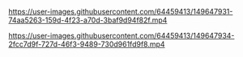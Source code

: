 

https://user-images.githubusercontent.com/64459413/149647931-74aa5263-159d-4f23-a70d-3baf9d94f82f.mp4



https://user-images.githubusercontent.com/64459413/149647934-2fcc7d9f-727d-46f3-9489-730d961fd9f8.mp4


